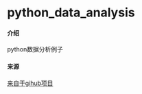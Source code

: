 # python_data_analysis

#### 介绍
python数据分析例子


#### 来源

[来自于gihub项目](https://github.com/Harry3W/readata)


